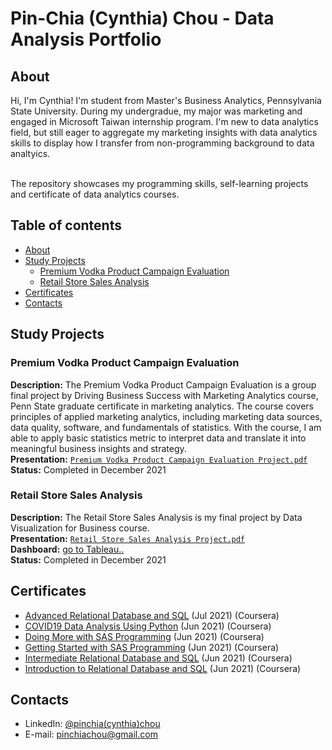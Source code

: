 # Pin-Chia (Cynthia) Chou - Data Analysis Portfolio 

## About

Hi, I'm Cynthia! I'm student from Master's Business Analytics, Pennsylvania State University. During my undergradue, my major was marketing and engaged in Microsoft Taiwan internship program. I'm new to data analytics field, but still eager to aggregate my marketing insights with data analytics skills to display how I transfer from non-programming background to data analtyics. 

<br>
The repository showcases my programming skills, self-learning projects and certificate of data analytics courses.  
<br>
  

## Table of contents
- [About](#about)
- [Study Projects](#study-projects)  
	+ [Premium Vodka Product Campaign Evaluation ](#premium-vodka-product-campaign-evaluation)
	+ [Retail Store Sales Analysis](#retail-store-sales-analysis)
- [Certificates](#certificates)
- [Contacts](#contacts)


## Study Projects

### Premium Vodka Product Campaign Evaluation 
**Description:** The Premium Vodka Product Campaign Evaluation is a group final project by Driving Business Success with Marketing Analytics course, Penn State graduate certificate in marketing analytics. The course covers principles of applied marketing analytics, including marketing data sources, data quality, software, and fundamentals of statistics. With the course, I am able to apply basic statistics metric to interpret data and translate it into meaningful business insights and strategy.  
**Presentation:** [`Premium Vodka Product Campaign Evaluation Project.pdf`](https://github.com/pinchia1014/data-analytics-project/blob/4bd2a4d9e602c69101dc914c42285d980eabc05c/Premium%20Vodka%20Product%20Campaign%20Evaluation%20Project.pdf) <br>
**Status:** Completed in December 2021    

### Retail Store Sales Analysis
**Description:** The Retail Store Sales Analysis is my final project by Data Visualization for Business course.<br>
**Presentation:** [`Retail Store Sales Analysis Project.pdf`](https://github.com/pinchia1014/data-analytics-project/blob/7ee8a4ab0bda03dc5bbcfc452f7efff8b15dd215/Retail%20Store%20Sales%20Analysis%20Project.pdf)<br>
**Dashboard:** [go to Tableau..]()  
**Status:** Completed in December 2021


## Certificates
- [Advanced Relational Database and SQL](https://www.coursera.org/account/accomplishments/certificate/UAK8FXENCQEB) (Jul 2021) (Coursera)
- [COVID19 Data Analysis Using Python](https://www.coursera.org/account/accomplishments/certificate/MVMG8EKDM73J) (Jun 2021) (Coursera)
- [Doing More with SAS Programming](https://www.coursera.org/account/accomplishments/certificate/4QS5XTZVED2D) (Jun 2021) (Coursera)
- [Getting Started with SAS Programming](https://www.coursera.org/account/accomplishments/certificate/QHV92KF7BYLM) (Jun 2021) (Coursera)
- [Intermediate Relational Database and SQL](https://www.coursera.org/account/accomplishments/certificate/FTK4DWEQLJ88) (Jun 2021) (Coursera)
- [Introduction to Relational Database and SQL](https://www.coursera.org/account/accomplishments/certificate/AA38PSU4CVQC) (Jun 2021) (Coursera)


## Contacts
- LinkedIn: [@pinchia(cynthia)chou](https://www.linkedin.com/in/pin-chia-cynthia-chou-5a01a617a/)
- E-mail: pinchiachou@gmail.com
